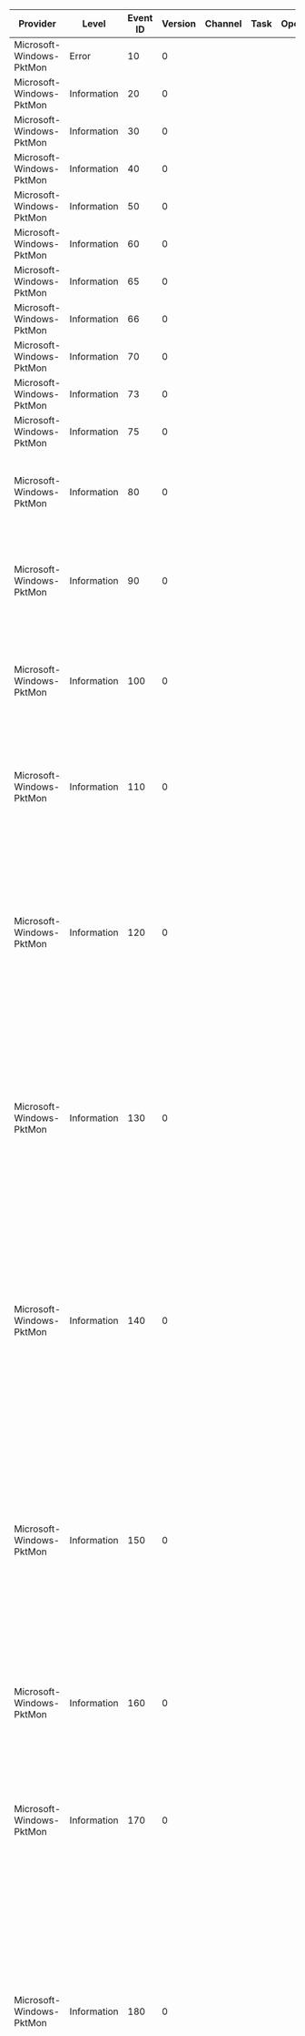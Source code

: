 Provider                  |  Level        |  Event ID  |  Version  |  Channel  |  Task  |  Opcode  |  Keyword    |  Message
--------------------------|---------------|------------|-----------|-----------|--------|----------|-------------|---------------------------------------------------------------------------------------------------------------------------------------------------------------------------------------------------------------------------------------------------------------------------------------------------------------------------------------------------------------------------------------------------------------------------------------------------------------------------------------------------------------------------------------------------------------------------------------------------------------------------------
Microsoft-Windows-PktMon  |  Error        |  10        |  0        |           |        |          |  Config     |  PktMon driver failed to load. Error: {Status}.
Microsoft-Windows-PktMon  |  Information  |  20        |  0        |           |        |          |  Rundown    |  Component {Id}; Type {Type}; Name {Name}; {Description}
Microsoft-Windows-PktMon  |  Information  |  30        |  0        |           |        |          |  Rundown    |  Property: Component {ComponentId}; {Type} = {Value}
Microsoft-Windows-PktMon  |  Information  |  40        |  0        |           |        |          |  Rundown    |  Property: Component {ComponentId}; {Type} = {Value}
Microsoft-Windows-PktMon  |  Information  |  50        |  0        |           |        |          |  Rundown    |  Property: Component {ComponentId}; {Type} = {Value}
Microsoft-Windows-PktMon  |  Information  |  60        |  0        |           |        |          |  Rundown    |  Property: Component {ComponentId}; {Type} = {Value}
Microsoft-Windows-PktMon  |  Information  |  65        |  0        |           |        |          |  Rundown    |  Property: Component {ComponentId}; {Type} = {IpAddress}
Microsoft-Windows-PktMon  |  Information  |  66        |  0        |           |        |          |  Rundown    |  Property: Component {ComponentId}; {Type} = {IpAddress}
Microsoft-Windows-PktMon  |  Information  |  70        |  0        |           |        |          |  Rundown    |  Property: Component {ComponentId}; {Type} = {Value}
Microsoft-Windows-PktMon  |  Information  |  73        |  0        |           |        |          |  Rundown    |  Property: Component {ComponentId}; {Type} = {Value}
Microsoft-Windows-PktMon  |  Information  |  75        |  0        |           |        |          |  Rundown    |  Property: Component {ComponentId}; {Type} = {EtherType}
Microsoft-Windows-PktMon  |  Information  |  80        |  0        |           |        |          |  Rundown    |  Drop Counters: Component {ComponentId}; Direction In = {DirTagIn}; Packets In {PacketsIn}; Bytes In {BytesIn}; Direction Out = {DirTagOut}; Packets Out {PacketsOut}; Bytes Out {BytesOut}
Microsoft-Windows-PktMon  |  Information  |  90        |  0        |           |        |          |  Rundown    |  Flow Counters: Component {ComponentId}; Edge {EdgeName}; Edge Id {EdgeId}; Direction In = {DirTagIn}; Packets In {PacketsIn}; Bytes In {BytesIn}; Direction Out = {DirTagOut}; Packets Out {PacketsOut}; Bytes Out {BytesOut}
Microsoft-Windows-PktMon  |  Information  |  100       |  0        |           |        |          |  Rundown    |  Packet Filter {FilterId}; Name {FilterName}; MAC-1 {MacAddress1}; MAC-2 {MacAddress2}; EtherType {EtherType}; VlanId {VlanId}; IP-1 {IpAddress1}; IP-2 {IpAddress2}; Protocol {Protocol}; Port-1 {FilterId}0; Port-2 {FilterId}1; TCPFlags {FilterId}2
Microsoft-Windows-PktMon  |  Information  |  110       |  0        |           |        |          |  Rundown    |  Packet Filter {FilterId}; Name {FilterName}; MAC-1 {MacAddress1}; MAC-2 {MacAddress2}; EtherType {EtherType}; VlanId {VlanId}; IP-1 {IpAddress1}; IP-2 {IpAddress2}; Protocol {Protocol}; Port-1 {FilterId}0; Port-2 {FilterId}1; TCPFlags {FilterId}2
Microsoft-Windows-PktMon  |  Information  |  120       |  0        |           |        |          |  NblParsed  |  MAC Dest {DestinationMAC}; MAC Src {SourceMAC}; EtherType {EtherType}; VlanId {VlanId}; IP Dest {DestinationIP}; IP Src {SourceIP}; Protocol {Protocol}; Port Dest {DestinationPort}; Port Src {SourcePort}; TCPFlags {DestinationMAC}0; PktGroupId {DestinationMAC}1; PktCount {DestinationMAC}2; Appearance {DestinationMAC}3; Direction {DestinationMAC}4; Type {DestinationMAC}5; Component {DestinationMAC}6; Edge {DestinationMAC}7; Filter {DestinationMAC}8
Microsoft-Windows-PktMon  |  Information  |  130       |  0        |           |        |          |  NblParsed  |  MAC Dest {DestinationMAC}; MAC Src {SourceMAC}; EtherType {EtherType}; VlanId {VlanId}; IP Dest {DestinationIP}; IP Src {SourceIP}; Protocol {Protocol}; Port Dest {DestinationPort}; Port Src {SourcePort}; TCPFlags {DestinationMAC}0; PktGroupId {DestinationMAC}1; PktCount {DestinationMAC}2; Appearance {DestinationMAC}3; Direction {DestinationMAC}4; Type {DestinationMAC}5; Component {DestinationMAC}6; Edge {DestinationMAC}7; Filter {DestinationMAC}8
Microsoft-Windows-PktMon  |  Information  |  140       |  0        |           |        |          |  NblParsed  |  Drop: MAC Dest {DestinationMAC}; MAC Src {SourceMAC}; EtherType {EtherType}; VlanId {VlanId}; IP Dest {DestinationIP}; IP Src {SourceIP}; Protocol {Protocol}; Port Dest {DestinationPort}; Port Src {SourcePort}; TCPFlags {DestinationMAC}0; PktGroupId {DestinationMAC}1; PktCount {DestinationMAC}2; Appearance {DestinationMAC}3; Direction {DestinationMAC}4; Type {DestinationMAC}5; Component {DestinationMAC}6; Edge {DestinationMAC}7; Filter {DestinationMAC}8; DropReason {DestinationMAC}9; DropLocation {SourceMAC}0
Microsoft-Windows-PktMon  |  Information  |  150       |  0        |           |        |          |  NblParsed  |  Drop: MAC Dest {DestinationMAC}; MAC Src {SourceMAC}; EtherType {EtherType}; VlanId {VlanId}; IP Dest {DestinationIP}; IP Src {SourceIP}; Protocol {Protocol}; Port Dest {DestinationPort}; Port Src {SourcePort}; TCPFlags {DestinationMAC}0; PktGroupId {DestinationMAC}1; PktCount {DestinationMAC}2; Appearance {DestinationMAC}3; Direction {DestinationMAC}4; Type {DestinationMAC}5; Component {DestinationMAC}6; Edge {DestinationMAC}7; Filter {DestinationMAC}8; DropReason {DestinationMAC}9; DropLocation {SourceMAC}0
Microsoft-Windows-PktMon  |  Information  |  160       |  0        |           |        |          |  Payload    |  PktGroupId {PktGroupId}; PktNumber {PktNumber}; Appearance {AppearanceCount}; Direction {DirTag}; Type {PacketType}; Component {ComponentId}; Edge {EdgeId}; Filter {FilterId}; OriginalSize {PktGroupId}1; LoggedSize {PktGroupId}2
Microsoft-Windows-PktMon  |  Information  |  170       |  0        |           |        |          |  Payload    |  Drop: PktGroupId {PktGroupId}; PktNumber {PktNumber}; Appearance {AppearanceCount}; Direction {DirTag}; Type {PacketType}; Component {ComponentId}; Edge {EdgeId}; Filter {FilterId}; DropReason {DropReason}; DropLocation {PktGroupId}0; OriginalSize {PktGroupId}1; LoggedSize {PktGroupId}2
Microsoft-Windows-PktMon  |  Information  |  180       |  0        |           |        |          |  NblInfo    |  TcpIpChecksum {PktGroupId}1; TcpLargeSend {PktGroupId}2; Ieee8021Q {PktGroupId}3; HashInfo {PktGroupId}4; HashValue {PktGroupId}5; VirtualSubnetInfo {PktGroupId}6; TcpRecvSegCoalesceInfo {PktGroupId}7; NrtNameResolutionId {PktGroupId}8; TcpSendOffloadsSupplementalInfo {PktGroupId}9; SwitchForwardingDetail {PktCount}0; GftOffloadInfo {PktCount}1; GftFlowEntryId {PktCount}2; PktGroupId {PktGroupId}; PktCount {PktCount}; Appearance {AppearanceCount}; Direction {DirTag}; Type {PacketType}; Component {ComponentId}; Edge {EdgeId}; Filter {FilterId}
Microsoft-Windows-PktMon  |  Information  |  190       |  0        |           |        |          |  NblInfo    |  Drop: TcpIpChecksum {PktGroupId}1; TcpLargeSend {PktGroupId}2; Ieee8021Q {PktGroupId}3; HashInfo {PktGroupId}4; HashValue {PktGroupId}5; VirtualSubnetInfo {PktGroupId}6; TcpRecvSegCoalesceInfo {PktGroupId}7; NrtNameResolutionId {PktGroupId}8; TcpSendOffloadsSupplementalInfo {PktGroupId}9; SwitchForwardingDetail {PktCount}0; GftOffloadInfo {PktCount}1; GftFlowEntryId {PktCount}2; PktGroupId {PktGroupId}; PktCount {PktCount}; Appearance {AppearanceCount}; Direction {DirTag}; Type {PacketType}; Component {ComponentId}; Edge {EdgeId}; Filter {FilterId}; DropReason {DropReason}; DropLocation {PktGroupId}0
Microsoft-Windows-PktMon  |  Information  |  200       |  0        |           |        |          |  Payload    |  Direction {DirTag}; Type {PacketType}; Component {ComponentId}; Edge {EdgeId}; Filter {FilterId}; IP Dest {DestinationIP}; IP Src {SourceIP}; Protocol {DirTag}0; Port Dest {DirTag}1; Port Src {DirTag}2;  OriginalSize {DirTag}3; LoggedSize {DirTag}4; Payload {DirTag}5
Microsoft-Windows-PktMon  |  Information  |  210       |  0        |           |        |          |  Payload    |  Drop: Direction {DirTag}; Type {PacketType}; Component {ComponentId}; Edge {EdgeId}; Filter {FilterId}; DropReason {DropReason}; DropLocation {DropLocation}; IP Dest {DestinationIP}; IP Src {SourceIP}; Protocol {DirTag}0; Port Dest {DirTag}1; Port Src {DirTag}2;  OriginalSize {DirTag}3; LoggedSize {DirTag}4; Payload {DirTag}5
Microsoft-Windows-PktMon  |  Information  |  220       |  0        |           |        |          |  Payload    |  Direction {DirTag}; Type {PacketType}; Component {ComponentId}; Edge {EdgeId}; Filter {FilterId}; IP Dest {DestinationIP}; IP Src {SourceIP}; Protocol {DirTag}0; Port Dest {DirTag}1; Port Src {DirTag}2;  OriginalSize {DirTag}3; LoggedSize {DirTag}4; Payload {DirTag}5
Microsoft-Windows-PktMon  |  Information  |  230       |  0        |           |        |          |  Payload    |  Drop: Direction {DirTag}; Type {PacketType}; Component {ComponentId}; Edge {EdgeId}; Filter {FilterId}; DropReason {DropReason}; DropLocation {DropLocation}; IP Dest {DestinationIP}; IP Src {SourceIP}; Protocol {DirTag}0; Port Dest {DirTag}1; Port Src {DirTag}2;  OriginalSize {DirTag}3; LoggedSize {DirTag}4; Payload {DirTag}5
